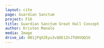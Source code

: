 ```yaml
---
layout: cite
page: Guardian Sanctum
project: F16
title: Guardian Sanctum Great Hall Concept
author: Kristen Manalo
media: Image
drive_id: 0B1jPqXZEyu3vQ0E1ZnJTUHVQQ1U
---
```

